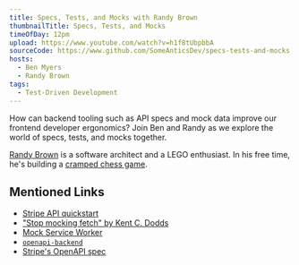 ```yaml
---
title: Specs, Tests, and Mocks with Randy Brown
thumbnailTitle: Specs, Tests, and Mocks
timeOfDay: 12pm
upload: https://www.youtube.com/watch?v=h1f8tUbpbbA
sourceCode: https://www.github.com/SomeAnticsDev/specs-tests-and-mocks
hosts:
  - Ben Myers
  - Randy Brown
tags:
  - Test-Driven Development
---
```


How can backend tooling such as API specs and mock data improve our frontend developer ergonomics? Join Ben and Randy as we explore the world of specs, tests, and mocks together.

[Randy Brown](https://twitter.com/thatrandybrown) is a software architect and a LEGO enthusiast. In his free time, he's building a [cramped chess game](https://twitter.com/kingsidegame).

## Mentioned Links

* [Stripe API quickstart](https://stripe.com/docs/development/quickstart#test-api-request)
* ["Stop mocking fetch" by Kent C. Dodds](https://kentcdodds.com/blog/stop-mocking-fetch)
* [Mock Service Worker](https://mswjs.io/)
* [`openapi-backend`](https://www.npmjs.com/package/openapi-backend)
* [Stripe's OpenAPI spec](https://github.com/stripe/openapi/blob/master/openapi/spec3.json)